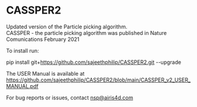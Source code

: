 # CASSPER2
Updated version of the Particle picking algorithm.\
CASSPER - the particle picking algorithm was published in Nature Comunications February 2021

To install run:

pip install git+https://github.com/sajeethphilip/CASSPER2.git --upgrade

The USER Manual is available at https://github.com/sajeethphilip/CASSPER2/blob/main/CASSPER_v2_USER_MANUAL.pdf

For bug reports or issues, contact nsp@airis4d.com

